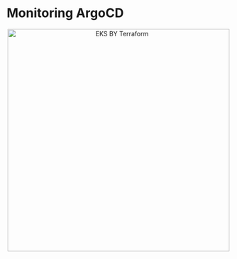 # Monitoring ArgoCD

<p align="center">
<img src="../..images/monitoring-argocd.jpg" width="500" alt="EKS BY Terraform" />
</p>

